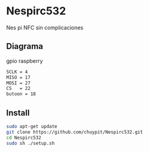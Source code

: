 # Nespirc532
Nes pi NFC sin complicaciones 

## Diagrama
gpio raspberry

 ```bash
SCLK = 4  
MISO = 17 
MOSI = 27 
CS   = 22 
butoon = 18
 ```
## Install

 ```bash
sudo apt-get update
git clone https://github.com/chuypit/Nespirc532.git
cd Nespirc532
sudo sh ./setup.sh
 ``` 
